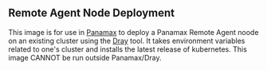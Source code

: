 ## Remote Agent Node Deployment

This image is for use in [Panamax](http://panamax.io) to deploy a Panamax Remote Agent noode on an existing cluster using the [Dray](https://registry.hub.docker.com/u/centurylink/dray/) tool. It takes environment variables related to one's cluster and installs the latest release of kubernetes.  This image CANNOT be run outside Panamax/Dray.
